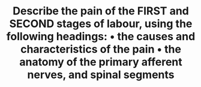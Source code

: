 ---
title: "Describe the pain of the FIRST and SECOND stages of labour, using the following headings: • the causes and characteristics of the pain • the anatomy of the primary afferent nerves, and spinal segments"
entityType: SAQ
exam: PEX
college: ANZCA
year: 2023
sitting: A
question: 15
passRate: 65
EC_expectedDomains:
- "Pain in first stage of labour
◦ causes, characteristics, anatomy of primary afferent nerves, spinal segments"
- "Pain in second stage of labour
◦ causes, characteristics, anatomy of primary afferent nerves, spinal segments"
EC_extraCredit:
- "more detail (especially regarding nerve anatomy, nerve fibre types, pain referral patterns)"
EC_errorsCommon:
- "The headings to use were clearly stated in the question. Some candidates chose not to follow this structure, and lost marks because they invariably left out whole sections of the answer."
- "Complex descriptions of central pain pathways including second and third order neurons, spinal tracts, descending inhibitory pathways, and neurotransmitters (despite the question specifying only primary afferents). This information scored no marks."
- "Focusing on neuraxial analgesia, without answering the question asked."
- "Insufficient knowledge of the anatomy."
---